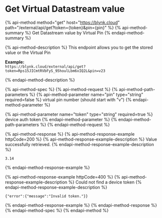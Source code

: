 # Get Virtual Datastream value

{% api-method method="get" host="https://blynk.cloud" path="/external/api/get?token={token}&pin={pin}" %}
{% api-method-summary %}
Get Datastream value by Virtual Pin
{% endapi-method-summary %}

{% api-method-description %}
This endpoint allows you to get the stored value or the Virtual Pin  
  
**Example:**  
`https://blynk.cloud/external/api/get?token=Rps15JICmtRVbFyS_95houlLbm6xIQ2L&pin=v23`  
  
{% endapi-method-description %}

{% api-method-spec %}
{% api-method-request %}
{% api-method-path-parameters %}
{% api-method-parameter name="pin" type="string" required=false %}
virtual pin number \(should start with "v"\)
{% endapi-method-parameter %}

{% api-method-parameter name="token" type="string" required=true %}
device auth token
{% endapi-method-parameter %}
{% endapi-method-path-parameters %}
{% endapi-method-request %}

{% api-method-response %}
{% api-method-response-example httpCode=200 %}
{% api-method-response-example-description %}
Value successfully retrieved.
{% endapi-method-response-example-description %}

```
3.14
```
{% endapi-method-response-example %}

{% api-method-response-example httpCode=400 %}
{% api-method-response-example-description %}
Could not find a device token
{% endapi-method-response-example-description %}

```
{"error":{"message":"Invalid token."}}
```
{% endapi-method-response-example %}
{% endapi-method-response %}
{% endapi-method-spec %}
{% endapi-method %}


